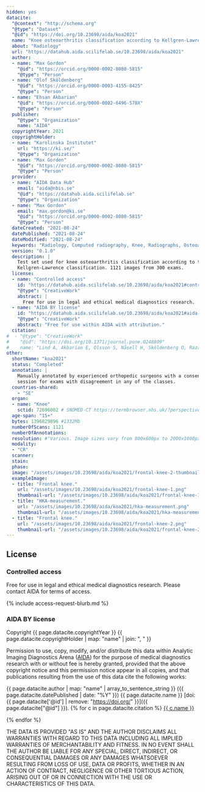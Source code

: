```yaml
---
hidden: yes
datacite:
  "@context": "http://schema.org"
  "@type": "Dataset"
  "@id": "https://doi.org/10.23698/aida/koa2021"
  name: "Knee osteoarthritis classification according to Kellgren-Lawrence"
  about: "Radiology"
  url: "https://datahub.aida.scilifelab.se/10.23698/aida/koa2021"
  author:
  - name: "Max Gordon"
    "@id": "https://orcid.org/0000-0002-8080-5815"
    "@type": "Person"
  - name: "Olof Sköldenberg"
    "@id": "https://orcid.org/0000-0003-4155-8425"
    "@type": "Person"
  - name: "Ehsan Akbarian"
    "@id": "https://orcid.org/0000-0002-6496-578X"
    "@type": "Person"
  publisher:
    "@type": "Organization"
    name: "AIDA"
  copyrightYear: 2021
  copyrightHolder:
  - name: "Karolinska Institutet"
    url: "https://ki.se/"
    "@type": "Organization"
  - name: "Max Gordon"
    "@id": "https://orcid.org/0000-0002-8080-5815"
    "@type": "Person"
  provider:
  - name: "AIDA Data Hub"
    email: "aida@nbis.se"
    "@id": "https://datahub.aida.scilifelab.se"
    "@type": "Organization"
  - name: "Max Gordon"
    email: "max.gordon@ki.se"
    "@id": "https://orcid.org/0000-0002-8080-5815"
    "@type": "Person"
  dateCreated: "2021-08-24"
  datePublished: "2021-08-24"
  dateModified: "2021-08-24"
  keywords: "Radiology, Computed radiography, Knee, Radiographs, Osteoarthritis"
  version: "0.1.0"
  description: |
    Test set used for knee osteoarthritis classification according to the
    Kellgren-Lawrence classification. 1121 images from 300 exams.
  license:
  - name: "Controlled access"
    id: "https://datahub.aida.scilifelab.se/10.23698/aida/koa2021#controlled-access"
    "@type": "CreativeWork"
    abstract: |
      Free for use in legal and ethical medical diagnostics research.
  - name: "AIDA BY license"
    id: "https://datahub.aida.scilifelab.se/10.23698/aida/koa2021#aida-by-ca-license"
    "@type": "CreativeWork"
    abstract: "Free for use within AIDA with attribution."
  citation:
#  - "@type": "CreativeWork"
#    "@id": "https://doi.org/10.1371/journal.pone.0248809"
#    name: "Lind A, Akbarian E, Olsson S, Nåsell H, Sköldenberg O, Razavian AS, et al. (2021) Artificial intelligence for the classification of fractures around the knee in adults according to the 2018 AO/OTA classification system. PLoS ONE 16(4): e0248809. https://doi.org/10.1371/journal.pone.0248809"
other:
  shortName: "koa2021"
  status: "Completed"
  annotation: |
    Manually annotated by experienced orthopedic surgeons with a consensus
    session for exams with disagreement in any of the classes.
  countries-shared:
    - "SE"
  organ:
  - name: "Knee"
    sctid: 72696002 # SNOMED-CT https://termbrowser.nhs.uk/?perspective=full&conceptId1=%s
  age-span: "15+"
  bytes: 1396829896 #1332Mb
  numberOfScans: 1121
  numberOfAnnotations:
  resolution: #"Various. Image sizes vary from 800x600px to 2000x1000px."
  modality:
  - "CR"
  scanner:
  stain:
  phase:
  image: "/assets/images/10.23698/aida/koa2021/frontal-knee-2-thumbnail.png"
  exampleImage:
  - title: "Frontal knee."
    url: "/assets/images/10.23698/aida/koa2021/frontal-knee-1.png"
    thumbnail-url: "/assets/images/10.23698/aida/koa2021/frontal-knee-1-thumbnail.png"
  - title: "HKA-measurement."
    url: "/assets/images/10.23698/aida/koa2021/hka-measurement.png"
    thumbnail-url: "/assets/images/10.23698/aida/koa2021/hka-measurement-thumbnail.png"
  - title: "Frontal knee."
    url: "/assets/images/10.23698/aida/koa2021/frontal-knee-2.png"
    thumbnail-url: "/assets/images/10.23698/aida/koa2021/frontal-knee-2-thumbnail.png"
---
```

## License
### Controlled access
Free for use in legal and ethical medical diagnostics research.
Please contact AIDA for terms of access.

{% include access-request-blurb.md %}

### AIDA BY license
Copyright
{{ page.datacite.copyrightYear }}
{{ page.datacite.copyrightHolder | map: "name" |  join: ", " }}

Permission to use, copy, modify, and/or distribute this data within Analytic
Imaging Diagnostics Arena ([AIDA](https://medtech4health.se/aida)) for the
purpose of medical diagnostics research with or without fee is hereby granted,
provided that the above copyright notice and this permission notice appear in
all copies, and that publications resulting from the use of this data cite the
following works:

{{ page.datacite.author | map: "name" | array_to_sentence_string }}
({{ page.datacite.datePublished | date: "%Y" }})
{{ page.datacite.name }}
[doi:{{ page.datacite['@id'] | remove: "https://doi.org/" }}]({{ page.datacite["@id"] }}).
{% for c in page.datacite.citation %}
  [{{ c.name }}]({{c["@id"]}})

{% endfor %}

THE DATA IS PROVIDED "AS IS" AND THE AUTHOR DISCLAIMS ALL WARRANTIES WITH REGARD
TO THIS DATA INCLUDING ALL IMPLIED WARRANTIES OF MERCHANTABILITY AND FITNESS. IN
NO EVENT SHALL THE AUTHOR BE LIABLE FOR ANY SPECIAL, DIRECT, INDIRECT, OR
CONSEQUENTIAL DAMAGES OR ANY DAMAGES WHATSOEVER RESULTING FROM LOSS OF USE, DATA
OR PROFITS, WHETHER IN AN ACTION OF CONTRACT, NEGLIGENCE OR OTHER TORTIOUS
ACTION, ARISING OUT OF OR IN CONNECTION WITH THE USE OR CHARACTERISTICS OF THIS
DATA.

